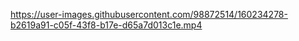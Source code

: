 


https://user-images.githubusercontent.com/98872514/160234278-b2619a91-c05f-43f8-b17e-d65a7d013c1e.mp4

